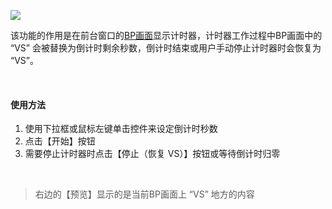 ![](倒计时.png)

该功能的作用是在前台窗口的[BP画面](BP画面.md)显示计时器，计时器工作过程中BP画面中的 “VS” 会被替换为倒计时剩余秒数，倒计时结束或用户手动停止计时器时会恢复为 “VS”。

‍

#### 使用方法
1. 使用下拉框或鼠标左键单击控件来设定倒计时秒数
2. 点击【开始】按钮
3. 需要停止计时器时点击【停止（恢复 VS）】按钮或等待倒计时归零

‍

> <font color="#595959">右边的【预览】显示的是当前BP画面上 “VS” 地方的内容</font>


‍

